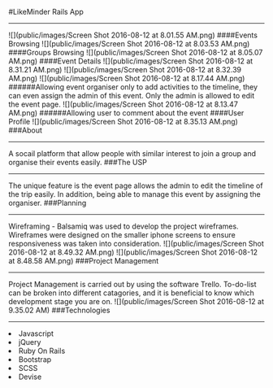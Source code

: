 #LikeMinder Rails App<hr>
![](public/images/Screen Shot 2016-08-12 at 8.01.55 AM.png)
####Events Browsing
![](public/images/Screen Shot 2016-08-12 at 8.03.53 AM.png)
####Groups Browsing
![](public/images/Screen Shot 2016-08-12 at 8.05.07 AM.png)
####Event Details
![](public/images/Screen Shot 2016-08-12 at 8.31.21 AM.png)
![](public/images/Screen Shot 2016-08-12 at 8.32.39 AM.png)
![](public/images/Screen Shot 2016-08-12 at 8.17.44 AM.png)
######Allowing event organiser only to add activities to the timeline, they can even assign the admin of this event. Only the admin is allowed to edit the event page. 
![](public/images/Screen Shot 2016-08-12 at 8.13.47 AM.png)
######Allowing user to comment about the event
####User Profile
![](public/images/Screen Shot 2016-08-12 at 8.35.13 AM.png)
###About<hr>
A socail platform that allow people with similar interest to join a group and organise their events easily.
###The USP<hr>
The unique feature is the event page allows the admin to edit the timeline of the trip easily. In addition, being able to manage this event by assigning the organiser.
###Planning<hr>
Wireframing - Balsamiq was used to develop the project wireframes. Wireframes were designed on the smaller iphone screens to ensure responsiveness was taken into consideration.
![](public/images/Screen Shot 2016-08-12 at 8.49.32 AM.png)
![](public/images/Screen Shot 2016-08-12 at 8.48.58 AM.png)
###Project Management<hr>
Project Management is carried out by using the software Trello. To-do-list can be broken into different catagories, and it is beneficial to know which development stage you are on.
![](public/images/Screen Shot 2016-08-12 at 9.35.02 AM)
###Technologies<hr>
<li>Javascript</li>
<li>jQuery</li>
<li>Ruby On Rails</li>
<li>Bootstrap</li>
<li>SCSS</li>
<li>Devise</li>
